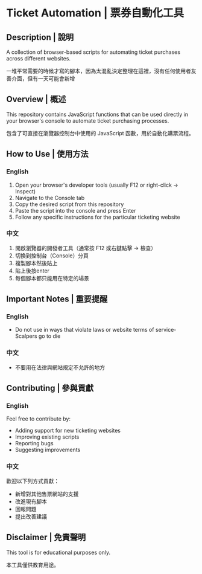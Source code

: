 # Ticket Automation | 票券自動化工具

## Description | 說明
A collection of browser-based scripts for automating ticket purchases across different websites.

一堆平常需要的時候才寫的腳本，因為太混亂決定整理在這裡，沒有任何使用者友善介面，但有一天可能會新增

## Overview | 概述
This repository contains JavaScript functions that can be used directly in your browser's console to automate ticket purchasing processes.

包含了可直接在瀏覽器控制台中使用的 JavaScript 函數，用於自動化購票流程。

## How to Use | 使用方法

### English
1. Open your browser's developer tools (usually F12 or right-click -> Inspect)
2. Navigate to the Console tab
3. Copy the desired script from this repository
4. Paste the script into the console and press Enter
5. Follow any specific instructions for the particular ticketing website

### 中文
1. 開啟瀏覽器的開發者工具（通常按 F12 或右鍵點擊 -> 檢查）
2. 切換到控制台（Console）分頁
3. 複製腳本然後貼上
4. 貼上後按enter
5. 每個腳本都只能用在特定的場景


## Important Notes | 重要提醒

### English
- Do not use in ways that violate laws or website terms of service- Scalpers go to die

### 中文
- 不要用在法律與網站規定不允許的地方

## Contributing | 參與貢獻

### English
Feel free to contribute by:
- Adding support for new ticketing websites
- Improving existing scripts
- Reporting bugs
- Suggesting improvements

### 中文
歡迎以下列方式貢獻：
- 新增對其他售票網站的支援
- 改進現有腳本
- 回報問題
- 提出改善建議

## Disclaimer | 免責聲明

This tool is for educational purposes only.

本工具僅供教育用途。



